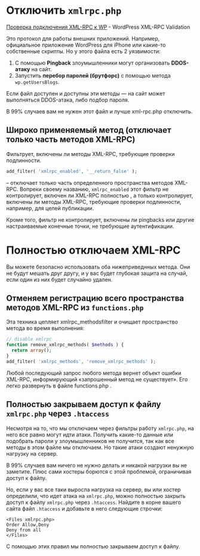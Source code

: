# Отключить `xmlrpc.php`

[Проверка подключения XML-RPC к WP](http://xmlrpc.epizy.com/ ) - WordPress XML-RPC Validation

Это протокол для работы внешних приложений. Например, официальное приложение WordPress 
для iPhone или какие-то собственные скрипты. Но у этого файла есть 2 уязвимости:

1. С помощью **Pingback** злоумышленники могут организовать **DDOS-атаку** на сайт.
2. Запустить **перебор паролей (брутфорс)** с помощью метода `wp.getUsersBlogs`.

Если файл доступен и доступны эти методы — на сайт может выполняться DDOS-атака, либо подбор пароля.

В 99% случаев вам не нужен этот файл и лучше xml-rpc.php отключить.


## Широко применяемый метод (отключает только часть методов XML-RPC)

Фильтрует, включены ли методы XML-RPC, требующие проверки подлинности.

```php
add_filter( 'xmlrpc_enabled', '__return_false' ); 
```
– отключает только часть определенного пространства методов XML-RPC. Вопреки своему названию, 
`xmlrpc_enabled` этот фильтр не контролирует, включен ли XML-RPC полностью , а только контролирует, 
включены ли методы XML-RPC, требующие проверки подлинности, например, для целей публикации.

Кроме того, фильтр не контролирует, включены ли pingbacks или другие настраиваемые конечные точки, 
не требующие аутентификации. 


# Полностью отключаем XML-RPC

Вы можете безопасно использовать оба нижеприведнных метода. Они не будут мешать друг другу, и у вас 
будет глубокая защита на случай, если один из них будет случайно удален. 


## Отменяем регистрацию всего пространства методов XML-RPC из `functions.php`

Эта техника цепляет xmlrpc_methodsfilter и очищает пространство метода во время выполнения:

```php
// disable xmlrpc
function remove_xmlrpc_methods( $methods ) {
  return array();
}
add_filter( 'xmlrpc_methods', 'remove_xmlrpc_methods' );
```

Любой последующий запрос любого метода вернет объект ошибки XML-RPC, информирующий «запрошенный 
метод не существует». Его легко развернуть в файле functions.php . 


## Полностью закрываем доступ к файлу `xmlrpc.php` через  `.htaccess`

Несмотря на то, что мы отключаем через фильтры работу `xmlrpc.php`, на него все равно 
могут идти атаки. Получить какие-то данные или подобрать пароли у злоумышленников не получится, 
так как все методы в этом файле мы отключаем. Но такие атаки создают ненужную нагрузку на сервер.

В 99% случаев вам ничего не нужно делать и никакой нагрузки вы не заметите. Плюс сами хостеры 
борются с этой проблемой, ограничивая доступ к файлу.

Но, если у вас все таки выросла нагрузка на сервер, вы или хостер определили, что идет атака 
на `xmlrpc.php`, можно полностью закрыть доступ к файлу `xmlrpc.php` через `.htaccess`. Найдите в корне 
вашего сайта файл `.htaccess` и добавьте в него следующие строчки:

 ```
<Files xmlrpc.php>
Order Allow,Deny
Deny from all
</Files>
``` 

С помощью этих правил мы полностью закрываем доступ к файлу.



